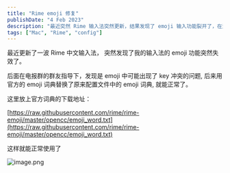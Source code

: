 ```yaml
---
title: "Rime emoji 修复"
publishDate: "4 Feb 2023"
description: "最近突然 Rime 输入法突然更新，结果发现了 emoji 输入功能裂开了，在这里纪录解决过程" 
tags: ["Mac", "Rime", "config"]
---
```


最近更新了一波 Rime 中文输入法，
突然发现了我的输入法的 emoji 功能突然失效了。

后面在电报群的群友指导下，发现是 emoji 中可能出现了 key 冲突的问题,
后来用官方的 emoji 词典替换了原来配置文件中的 emoji 词典, 就能正常了。

这里放上官方词典的下载地址：

[https://raw.githubusercontent.com/rime/rime-emoji/master/opencc/emoji_word.txt](https://raw.githubusercontent.com/rime/rime-emoji/master/opencc/emoji_word.txt)

这样就能正常使用了

![image.png](https://s2.loli.net/2023/02/04/iamAcHnkpx25IN8.png)

